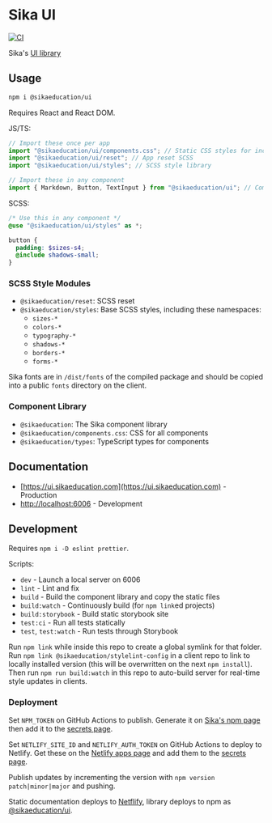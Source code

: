 # Sika UI

[![CI](https://github.com/sikaeducation/ui/actions/workflows/main.yml/badge.svg)](https://github.com/sikaeducation/ui/actions/workflows/main.yml)

Sika's [UI library](https://ui.sikaeducation.com)

## Usage

```bash
npm i @sikaeducation/ui
```

Requires React and React DOM.

JS/TS:

```javascript
// Import these once per app
import "@sikaeducation/ui/components.css"; // Static CSS styles for included components
import "@sikaeducation/ui/reset"; // App reset SCSS
import "@sikaeducation/ui/styles"; // SCSS style library

// Import these in any component
import { Markdown, Button, TextInput } from "@sikaeducation/ui"; // Component library
```

SCSS:

```scss
/* Use this in any component */
@use "@sikaeducation/ui/styles" as *;

button {
  padding: $sizes-s4;
  @include shadows-small;
}
```

### SCSS Style Modules

- `@sikaeducation/reset`: SCSS reset
- `@sikaeducation/styles`: Base SCSS styles, including these namespaces:
  - `sizes-*`
  - `colors-*`
  - `typography-*`
  - `shadows-*`
  - `borders-*`
  - `forms-*`

Sika fonts are in `/dist/fonts` of the compiled package and should be copied into a public `fonts` directory on the client.

### Component Library

- `@sikaeducation`: The Sika component library
- `@sikaeducation/components.css`: CSS for all components
- `@sikaeducation/types`: TypeScript types for components

## Documentation

- [https://ui.sikaeducation.com](https://ui.sikaeducation.com) - Production
- [http://localhost:6006](http://localhost:6006) - Development

## Development

Requires `npm i -D eslint prettier`.

Scripts:

- `dev` - Launch a local server on 6006
- `lint` - Lint and fix
- `build` - Build the component library and copy the static files
- `build:watch` - Continuously build (for `npm link`ed projects)
- `build:storybook` - Build static storybook site
- `test:ci` - Run all tests statically
- `test`, `test:watch` - Run tests through Storybook

Run `npm link` while inside this repo to create a global symlink for that folder. Run `npm link @sikaeducation/stylelint-config` in a client repo to link to locally installed version (this will be overwritten on the next `npm install`). Then run `npm run build:watch` in this repo to auto-build server for real-time style updates in clients.

### Deployment

Set `NPM_TOKEN` on GitHub Actions to publish. Generate it on [Sika's npm page](https://www.npmjs.com/settings/sikaeducation/tokens) then add it to the [secrets page](https://github.com/sikaeducation/eslint-config/settings/secrets/actions).

Set `NETLIFY_SITE_ID` and `NETLIFY_AUTH_TOKEN` on GitHub Actions to deploy to Netlify. Get these on the [Netlify apps page](https://app.netlify.com/user/applications) and add them to the [secrets page](https://github.com/sikaeducation/eslint-config/settings/secrets/actions).

Publish updates by incrementing the version with `npm version patch|minor|major` and pushing.

Static documentation deploys to [Netflify](https://app.netlify.com/sites/sikaeducation-ui/overview), library deploys to npm as [@sikaeducation/ui](https://www.npmjs.com/package/@sikaeducation/ui).
